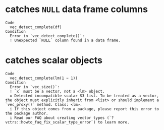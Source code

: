 # catches `NULL` data frame columns

    Code
      vec_detect_complete(df)
    Condition
      Error in `vec_detect_complete()`:
      ! Unexpected `NULL` column found in a data frame.

# catches scalar objects

    Code
      vec_detect_complete(lm(1 ~ 1))
    Condition
      Error in `vec_size()`:
      ! `x` must be a vector, not a <lm> object.
      x Detected incompatible scalar S3 list. To be treated as a vector, the object must explicitly inherit from <list> or should implement a `vec_proxy()` method. Class: <lm>.
      i If this object comes from a package, please report this error to the package author.
      i Read our FAQ about creating vector types (`?vctrs::howto_faq_fix_scalar_type_error`) to learn more.

